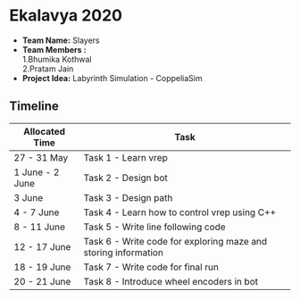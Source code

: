 # Ekalavya 2020 
* **Team Name:** Slayers    
* **Team Members :**    
        1.Bhumika Kothwal           
        2.Pratam Jain    
* **Project Idea:** Labyrinth Simulation - CoppeliaSim         
## Timeline       
Allocated Time | Task
-------------- | ----
27 - 31 May | Task 1 - Learn vrep
1  June - 2 June | Task 2 - Design bot 
3 June | Task 3 - Design path
4 - 7 June | Task 4 - Learn how to control vrep using C++
8 - 11  June | Task 5 - Write line following code
12  - 17 June | Task 6 - Write code for exploring maze and storing information
18 - 19 June | Task 7 - Write code for final run
20 - 21 June | Task 8 - Introduce wheel encoders in bot
